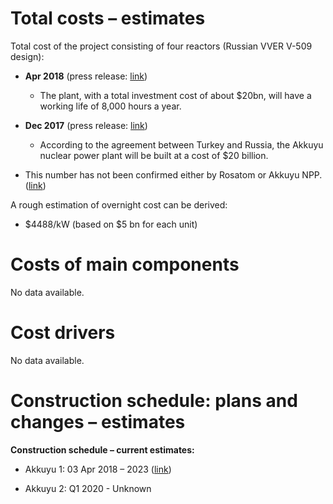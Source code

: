 **Total costs – estimates**
===========================

Total cost of the project consisting of four reactors (Russian VVER V-509 design):

-   **Apr 2018** (press release: [link](https://www.aljazeera.com/news/2018/04/akkuyu-turkey-nuclear-reactor-site-180402144929267.html))
    -   The plant, with a total investment cost of about \$20bn, will have a working life of 8,000 hours a year.
    
-   **Dec 2017** (press release: [link](https://ahvalnews.com/energy/turkey-paying-over-odds-nuclear-power))
    -   According to the agreement between Turkey and Russia, the Akkuyu nuclear power plant will be built at a cost of \$20 billion.
    
-   This number has not been confirmed either by Rosatom or Akkuyu NPP. ([link](https://aips.iaea.org/OA_HTML/a/#/person-homehttps://www.nucnet.org/news/construction-of-akkuyu-2-scheduled-to-begin-in-q1-of-2020-says-russia-1-4-2020))

A rough estimation of overnight cost can be derived:

-   \$4488/kW (based on \$5 bn for each unit)

**Costs of main components** 
=============================

No data available.

**Cost drivers**
================

No data available.

**Construction schedule: plans and changes – estimates**
========================================================

**Construction schedule – current estimates:**

-   Akkuyu 1: 03 Apr 2018 – 2023 ([link](https://www.nucnet.org/news/construction-of-akkuyu-2-scheduled-to-begin-in-q1-of-2020-says-russia-1-4-2020))
    
-   Akkuyu 2: Q1 2020 - Unknown